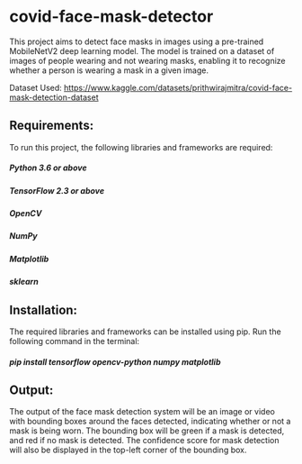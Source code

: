 # covid-face-mask-detector

This project aims to detect face masks in images using a pre-trained MobileNetV2 deep learning model. The model is trained on a dataset of images of people wearing and not wearing masks, enabling it to recognize whether a person is wearing a mask in a given image.

Dataset Used: https://www.kaggle.com/datasets/prithwirajmitra/covid-face-mask-detection-dataset

## Requirements:
To run this project, the following libraries and frameworks are required:

##### Python 3.6 or above
##### TensorFlow 2.3 or above
##### OpenCV
##### NumPy
##### Matplotlib
##### sklearn 

## Installation:
The required libraries and frameworks can be installed using pip. Run the following command in the terminal:
##### pip install tensorflow opencv-python numpy matplotlib

## Output:
The output of the face mask detection system will be an image or video with bounding boxes around the faces detected, indicating whether or not a mask is being worn. The bounding box will be green if a mask is detected, and red if no mask is detected. The confidence score for mask detection will also be displayed in the top-left corner of the bounding box.

